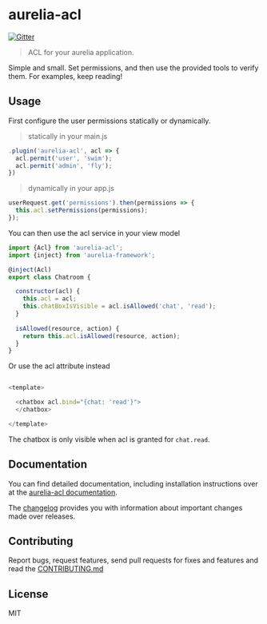 # aurelia-acl

[![Gitter](https://img.shields.io/gitter/room/nwjs/nw.js.svg?maxAge=2592000?style=plastic)](https://gitter.im/SpoonX/Dev)

> ACL for your aurelia application.

Simple and small. Set permissions, and then use the provided tools to verify them. For examples, keep reading!

## Usage

First configure the user permissions statically or dynamically.

> statically in your main.js

```js
.plugin('aurelia-acl', acl => {
  acl.permit('user', 'swim');
  acl.permit('admin', 'fly');
})
```

> dynamically in your app.js

```js
userRequest.get('permissions').then(permissions => {
  this.acl.setPermissions(permissions);
});
```

You can then use the acl service in your view model

```js
import {Acl} from 'aurelia-acl';
import {inject} from 'aurelia-framework';

@inject(Acl)
export class Chatroom {

  constructor(acl) {
    this.acl = acl;
    this.chatBoxIsVisible = acl.isAllowed('chat', 'read');
  }
  
  isAllowed(resource, action) {
    return this.acl.isAllowed(resource, action);
  }
}
```

Or use the acl attribute instead

```js

<template>

  <chatbox acl.bind="{chat: 'read'}">
  </chatbox>

</template>

```

The chatbox is only visible when acl is granted for `chat.read`.

## Documentation

You can find detailed documentation, including installation instructions over at the [aurelia-acl documentation](http://aurelia-acl.spoonx.org/).

The [changelog](https://aurelia-acl.spoonx.org/CHANGELOG.html) provides you with information about important changes made over releases.

## Contributing

Report bugs, request features, send pull requests for fixes and features and
read the [CONTRIBUTING.md](./CONTRIBUTING.md)

## License

MIT
